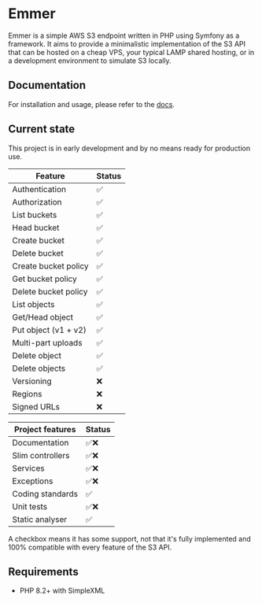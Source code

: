 # Emmer

Emmer is a simple AWS S3 endpoint written in PHP using Symfony as a framework. It aims to provide a minimalistic 
implementation of the S3 API that can be hosted on a cheap VPS, your typical LAMP shared hosting, or in a development
environment to simulate S3 locally.

## Documentation
For installation and usage, please refer to the [docs](docs/index.md).

## Current state

This project is in early development and by no means ready for production use.

| Feature             | Status |
|----------------------|--------|
| Authentication       | ✅      |
| Authorization        | ✅      |
| List buckets         | ✅      |
| Head bucket          | ✅      |
| Create bucket        | ✅      |
| Delete bucket        | ✅      |
| Create bucket policy | ✅      |
| Get bucket policy    | ✅      |
| Delete bucket policy | ✅      |
| List objects         | ✅      |
| Get/Head object      | ✅      |
| Put object (v1 + v2) | ✅      |
| Multi-part uploads   | ✅      |
| Delete object        | ✅      |
| Delete objects       | ✅      |
| Versioning           | ❌      |
| Regions              | ❌      |
| Signed URLs          | ❌      |

| Project features | Status |
|------------------|--------|
| Documentation    | ✅❌      |
| Slim controllers | ✅❌      |
| Services         | ✅❌     |
| Exceptions       | ✅❌     |
| Coding standards | ✅      |
| Unit tests       | ✅❌     |
| Static analyser  | ✅      |

A checkbox means it has some support, not that it's fully implemented and 100% compatible with every feature of the S3 API.

## Requirements

* PHP 8.2+ with SimpleXML

